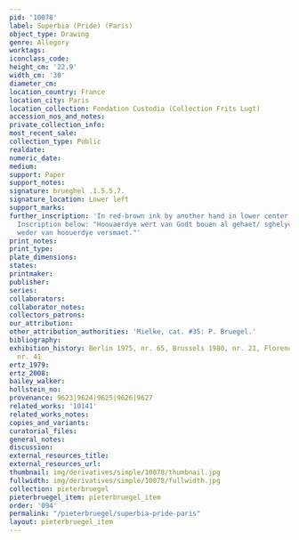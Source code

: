 ```yaml
---
pid: '10078'
label: Superbia (Pride) (Paris)
object_type: Drawing
genre: Allegory
worktags:
iconclass_code:
height_cm: '22.9'
width_cm: '30'
diameter_cm:
location_country: France
location_city: Paris
location_collection: Fondation Custodia (Collection Frits Lugt)
accession_nos_and_notes:
private_collection_info:
most_recent_sale:
collection_type: Public
realdate:
numeric_date:
medium:
support: Paper
support_notes:
signature: brueghel .1.5.5.7.
signature_location: Lower left
support_marks:
further_inscription: 'In red-brown ink by another hand in lower center, "Superbia."
  Inscription below: "Hoouaerdye wert van Godt bouen al gehaet/ sghelycx wert godt
  weder van hoouerdye versmaet."'
print_notes:
print_type:
plate_dimensions:
states:
printmaker:
publisher:
series:
collaborators:
collaborator_notes:
collectors_patrons:
our_attribution:
other_attribution_authorities: 'Mielke, cat. #35: P. Bruegel.'
bibliography:
exhibition_history: Berlin 1975, nr. 65, Brussels 1980, nr. 21, Florence/Paris 1980-81,
  nr. 41
ertz_1979:
ertz_2008:
bailey_walker:
hollstein_no:
provenance: 9623|9624|9625|9626|9627
related_works: '10141'
related_works_notes:
copies_and_variants:
curatorial_files:
general_notes:
discussion:
external_resources_title:
external_resources_url:
thumbnail: img/derivatives/simple/10078/thumbnail.jpg
fullwidth: img/derivatives/simple/10078/fullwidth.jpg
collection: pieterbruegel
pieterbruegel_item: pieterbruegel_item
order: '094'
permalink: "/pieterbruegel/superbia-pride-paris"
layout: pieterbruegel_item
---
```


